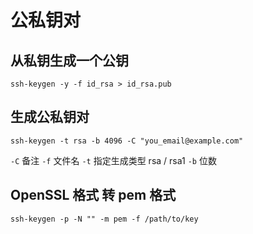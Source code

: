 # 公私钥对

## 从私钥生成一个公钥

```shell
ssh-keygen -y -f id_rsa > id_rsa.pub
```

## 生成公私钥对

```shell
ssh-keygen -t rsa -b 4096 -C "you_email@example.com"
```

`-C` 备注
`-f` 文件名
`-t` 指定生成类型 rsa / rsa1
`-b` 位数

## OpenSSL 格式 转 pem 格式

`ssh-keygen -p -N "" -m pem -f /path/to/key`
